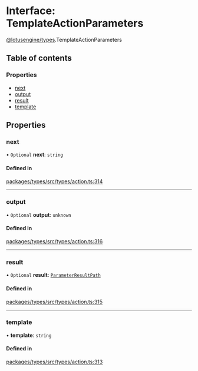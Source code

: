 # Interface: TemplateActionParameters

[@lotusengine/types](../wiki/@lotusengine.types).TemplateActionParameters

## Table of contents

### Properties

- [next](../wiki/@lotusengine.types.TemplateActionParameters#next)
- [output](../wiki/@lotusengine.types.TemplateActionParameters#output)
- [result](../wiki/@lotusengine.types.TemplateActionParameters#result)
- [template](../wiki/@lotusengine.types.TemplateActionParameters#template)

## Properties

### next

• `Optional` **next**: `string`

#### Defined in

[packages/types/src/types/action.ts:314](https://github.com/lotusengine/sdk/blob/f1f5297/packages/types/src/types/action.ts#L314)

___

### output

• `Optional` **output**: `unknown`

#### Defined in

[packages/types/src/types/action.ts:316](https://github.com/lotusengine/sdk/blob/f1f5297/packages/types/src/types/action.ts#L316)

___

### result

• `Optional` **result**: [`ParameterResultPath`](../wiki/@lotusengine.types#parameterresultpath)

#### Defined in

[packages/types/src/types/action.ts:315](https://github.com/lotusengine/sdk/blob/f1f5297/packages/types/src/types/action.ts#L315)

___

### template

• **template**: `string`

#### Defined in

[packages/types/src/types/action.ts:313](https://github.com/lotusengine/sdk/blob/f1f5297/packages/types/src/types/action.ts#L313)
